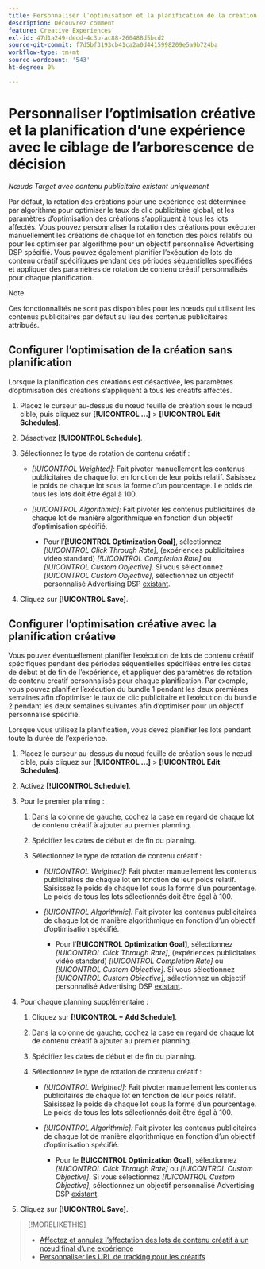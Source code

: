 ```yaml
---
title: Personnaliser l’optimisation et la planification de la création pour une expérience
description: Découvrez comment
feature: Creative Experiences
exl-id: 47d1a249-decd-4c3b-ac88-260488d5bcd2
source-git-commit: f7d5bf3193cb41ca2a0d4415998209e5a9b724ba
workflow-type: tm+mt
source-wordcount: '543'
ht-degree: 0%

---
```


# Personnaliser l’optimisation créative et la planification d’une expérience avec le ciblage de l’arborescence de décision

*Nœuds Target avec contenu publicitaire existant uniquement*

Par défaut, la rotation des créations pour une expérience est déterminée par algorithme pour optimiser le taux de clic publicitaire global, et les paramètres d’optimisation des créations s’appliquent à tous les lots affectés. Vous pouvez personnaliser la rotation des créations pour exécuter manuellement les créations de chaque lot en fonction des poids relatifs ou pour les optimiser par algorithme pour un objectif personnalisé Advertising DSP spécifié. Vous pouvez également planifier l’exécution de lots de contenu créatif spécifiques pendant des périodes séquentielles spécifiées et appliquer des paramètres de rotation de contenu créatif personnalisés pour chaque planification.

>[!NOTE]
>
>Ces fonctionnalités ne sont pas disponibles pour les nœuds qui utilisent les contenus publicitaires par défaut au lieu des contenus publicitaires attribués.

## Configurer l’optimisation de la création sans planification

Lorsque la planification des créations est désactivée, les paramètres d’optimisation des créations s’appliquent à tous les créatifs affectés.

1. Placez le curseur au-dessus du nœud feuille de création sous le nœud cible, puis cliquez sur **[!UICONTROL ...]** > **[!UICONTROL Edit Schedules]**.

1. Désactivez **[!UICONTROL Schedule]**.

1. Sélectionnez le type de rotation de contenu créatif :

   * *[!UICONTROL Weighted]:* Fait pivoter manuellement les contenus publicitaires de chaque lot en fonction de leur poids relatif. Saisissez le poids de chaque lot sous la forme d’un pourcentage. Le poids de tous les lots doit être égal à 100.

   * *[!UICONTROL Algorithmic]:* Fait pivoter les contenus publicitaires de chaque lot de manière algorithmique en fonction d’un objectif d’optimisation spécifié.

      * Pour l’**[!UICONTROL Optimization Goal]**, sélectionnez *[!UICONTROL Click Through Rate]*, (expériences publicitaires vidéo standard) *[!UICONTROL Completion Rate]* ou *[!UICONTROL Custom Objective]*.  Si vous sélectionnez *[!UICONTROL Custom Objective]*, sélectionnez un objectif personnalisé Advertising DSP [existant](/help/dsp/optimization/custom-goal.md).

1. Cliquez sur **[!UICONTROL Save]**.

## Configurer l’optimisation créative avec la planification créative

Vous pouvez éventuellement planifier l’exécution de lots de contenu créatif spécifiques pendant des périodes séquentielles spécifiées entre les dates de début et de fin de l’expérience, et appliquer des paramètres de rotation de contenu créatif personnalisés pour chaque planification. Par exemple, vous pouvez planifier l’exécution du bundle 1 pendant les deux premières semaines afin d’optimiser le taux de clic publicitaire et l’exécution du bundle 2 pendant les deux semaines suivantes afin d’optimiser pour un objectif personnalisé spécifié.

Lorsque vous utilisez la planification, vous devez planifier les lots pendant toute la durée de l’expérience.

1. Placez le curseur au-dessus du nœud feuille de création sous le nœud cible, puis cliquez sur **[!UICONTROL ...]** > **[!UICONTROL Edit Schedules]**.

1. Activez **[!UICONTROL Schedule]**.

1. Pour le premier planning :

   1. Dans la colonne de gauche, cochez la case en regard de chaque lot de contenu créatif à ajouter au premier planning.

   1. Spécifiez les dates de début et de fin du planning.

   1. Sélectionnez le type de rotation de contenu créatif :

      * *[!UICONTROL Weighted]:* Fait pivoter manuellement les contenus publicitaires de chaque lot en fonction de leur poids relatif. Saisissez le poids de chaque lot sous la forme d’un pourcentage. Le poids de tous les lots sélectionnés doit être égal à 100.

      * *[!UICONTROL Algorithmic]:* Fait pivoter les contenus publicitaires de chaque lot de manière algorithmique en fonction d’un objectif d’optimisation spécifié.

         * Pour l’**[!UICONTROL Optimization Goal]**, sélectionnez *[!UICONTROL Click Through Rate]*, (expériences publicitaires vidéo standard) *[!UICONTROL Completion Rate]* ou *[!UICONTROL Custom Objective]*.  Si vous sélectionnez *[!UICONTROL Custom Objective]*, sélectionnez un objectif personnalisé Advertising DSP [existant](/help/dsp/optimization/custom-goal.md).

1. Pour chaque planning supplémentaire :

   1. Cliquez sur **[!UICONTROL + Add Schedule]**.

   1. Dans la colonne de gauche, cochez la case en regard de chaque lot de contenu créatif à ajouter au premier planning.

   1. Spécifiez les dates de début et de fin du planning.

   1. Sélectionnez le type de rotation de contenu créatif :

      * *[!UICONTROL Weighted]:* Fait pivoter manuellement les contenus publicitaires de chaque lot en fonction de leur poids relatif. Saisissez le poids de chaque lot sous la forme d’un pourcentage. Le poids de tous les lots sélectionnés doit être égal à 100.

      * *[!UICONTROL Algorithmic]:* Fait pivoter les contenus publicitaires de chaque lot de manière algorithmique en fonction d’un objectif d’optimisation spécifié.

         * Pour le **[!UICONTROL Optimization Goal]**, sélectionnez *[!UICONTROL Click Through Rate]* ou *[!UICONTROL Custom Objective]*.  Si vous sélectionnez *[!UICONTROL Custom Objective]*, sélectionnez un objectif personnalisé Advertising DSP [existant](/help/dsp/optimization/custom-goal.md).

1. Cliquez sur **[!UICONTROL Save]**.

>[!MORELIKETHIS]
>
>* [Affectez et annulez l’affectation des lots de contenu créatif à un nœud final d’une expérience](/help/creative/experiences/experience-assign-creative-bundles.md)
>* [Personnaliser les URL de tracking pour les créatifs](/help/creative/experiences/experience-tracking-urls-targeting.md)
